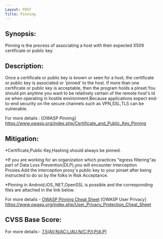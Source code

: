 ```yaml
---
Layout: POST
Title: Pinning
---
```


Synopsis:
----------------
Pinning is the process of associating a host with their expected X509 certificate or public key. 

Description:
-----------------
Once a certificate or public key is known or seen for a host, the certificate or public key is associated or 'pinned' to the host. If more than one certificate or public key is acceptable, then the program holds a pinset.You should pin anytime you want to be relatively certain of the remote host's id oe when operating in hostile environment.Because applications expect end-to-end security on the secure channels such as VPN,SSL,TLS can be vulnerable.

For more details : [OWASP Pinning] https://www.owasp.org/index.php/Certificate_and_Public_Key_Pinning


Mitigation:
---------------
*Certificate,Public Key,Hashing should always be pinned.

*If you are working for an organization which practices "egress filtering"as part of Data Loss Prevention(DLP),you will encounter Interception Proxies.Add the interception proxy's public key to your pinset after being instructed to do so by the folks in Risk Acceptance.

*Pinning in Android,iOS,.NET,OpenSSL is possible and the corresponding files are attached in the link below.

For more details - [OWASP Pinning Cheat Sheet](https://www.owasp.org/index.php/Pinning_Cheat_Sheet)
[OWASP User Privacy] https://www.owasp.org/index.php/User_Privacy_Protection_Cheat_Sheet 


CVSS Base Score:
-----------------------------
For more details:- [7.5(AV:N/AC:L/AU:N/C:P/I:P/A:P)](http://nvd.nist.gov/cvss.cfm?vector=%28AV:N/AC:L/AU:N/C:P/I:P/A:P%29&version=2.0) 

